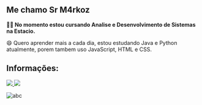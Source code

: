 ## Me chamo Sr M4rkoz

**👨‍💻 No momento estou cursando Analise e Desenvolvimento de Sistemas na Estacio.**

😄 Quero aprender mais a cada dia, estou estudando Java e Python atualmente, porem tambem uso JavaScript, HTML e CSS.

## Informações:

<a href="">
  <img src="https://img.shields.io/badge/Gmail-D14836?style=for-the-badge&logo=gmail&logoColor=white"/>
</a>

<a href="https://github.com/Sr-M4rkoz">
 <img src="https://github-readme-stats.vercel.app/api?username=Sr-M4rkoz&show_icons=true&theme=dark"/>
</a>

![abc](https://github-readme-stats.vercel.app/api?username=Sr-M4rkoz&show_icons=true&theme=dark)

